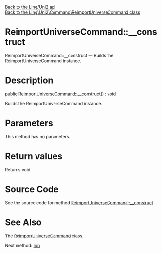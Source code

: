 [Back to the Ling/Uni2 api](https://github.com/lingtalfi/Uni2/blob/master/doc/api/Ling/Uni2.md)<br>
[Back to the Ling\Uni2\Command\ReimportUniverseCommand class](https://github.com/lingtalfi/Uni2/blob/master/doc/api/Ling/Uni2/Command/ReimportUniverseCommand.md)


ReimportUniverseCommand::__construct
================



ReimportUniverseCommand::__construct — Builds the ReimportUniverseCommand instance.




Description
================


public [ReimportUniverseCommand::__construct](https://github.com/lingtalfi/Uni2/blob/master/doc/api/Ling/Uni2/Command/ReimportUniverseCommand/__construct.md)() : void




Builds the ReimportUniverseCommand instance.




Parameters
================

This method has no parameters.


Return values
================

Returns void.








Source Code
===========
See the source code for method [ReimportUniverseCommand::__construct](https://github.com/lingtalfi/Uni2/blob/master/Command/ReimportUniverseCommand.php#L47-L52)


See Also
================

The [ReimportUniverseCommand](https://github.com/lingtalfi/Uni2/blob/master/doc/api/Ling/Uni2/Command/ReimportUniverseCommand.md) class.

Next method: [run](https://github.com/lingtalfi/Uni2/blob/master/doc/api/Ling/Uni2/Command/ReimportUniverseCommand/run.md)<br>

